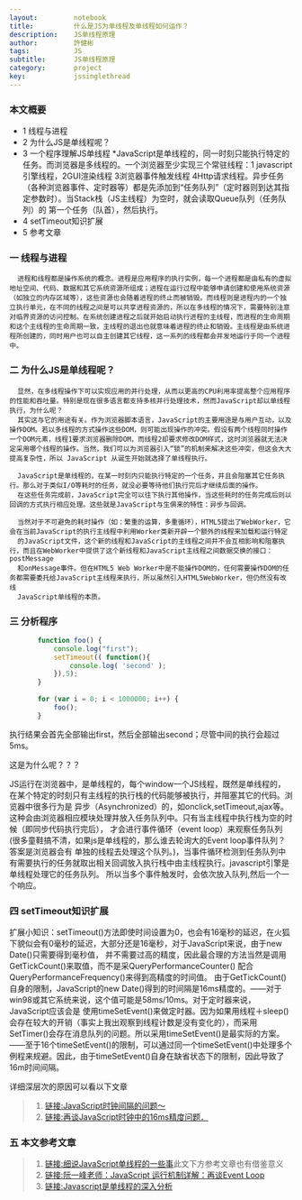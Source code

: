 ```yaml
---
layout:     	notebook
title:     	    什么是JS为单线程及单线程如何运作？
description:    JS单线程原理
author:     	許健彬
tags:      	    JS
subtitle:     	JS单线程原理
category:     	project
key:            jssinglethread
---
```



### 本文概要

* 1 线程与进程
* 2 为什么JS是单线程呢？
* 3 一个程序理解JS单线程
    *JavaScript是单线程的，同一时刻只能执行特定的任务。而浏览器是多线程的。一个浏览器至少实现三个常驻线程：1 javascript引擎线程，2GUI渲染线程 3浏览器事件触发线程 4Http请求线程。异步任务（各种浏览器事件、定时器等）都是先添加到“任务队列”（定时器则到达其指定参数时）。当Stack栈（JS主线程）为空时，就会读取Queue队列（任务队列）的
     第一个任务（队首），然后执行。
* 4 setTimeout知识扩展
* 5 参考文章


### 一 线程与进程

      进程和线程都是操作系统的概念。进程是应用程序的执行实例，每一个进程都是由私有的虚拟地址空间、代码、数据和其它系统资源所组成；进程在运行过程中能够申请创建和使用系统资源（如独立的内存区域等），这些资源也会随着进程的终止而被销毁。而线程则是进程内的一个独立执行单元，在不同的线程之间是可以共享进程资源的，所以在多线程的情况下，需要特别注意对临界资源的访问控制。在系统创建进程之后就开始启动执行进程的主线程，而进程的生命周期和这个主线程的生命周期一致，主线程的退出也就意味着进程的终止和销毁。主线程是由系统进程所创建的，同时用户也可以自主创建其它线程，这一系列的线程都会并发地运行于同一个进程中。

	  
### 二 为什么JS是单线程呢？

      显然，在多线程操作下可以实现应用的并行处理，从而以更高的CPU利用率提高整个应用程序的性能和吞吐量。特别是现在很多语言都支持多核并行处理技术，然而JavaScript却以单线程执行，为什么呢？
      其实这与它的用途有关。作为浏览器脚本语言，JavaScript的主要用途是与用户互动，以及操作DOM。若以多线程的方式操作这些DOM，则可能出现操作的冲突。假设有两个线程同时操作一个DOM元素，线程1要求浏览器删除DOM，而线程2却要求修改DOM样式，这时浏览器就无法决定采用哪个线程的操作。当然，我们可以为浏览器引入“锁”的机制来解决这些冲突，但这会大大提高复杂性，所以 JavaScript 从诞生开始就选择了单线程执行。

      JavaScript是单线程的，在某一时刻内只能执行特定的一个任务，并且会阻塞其它任务执行。那么对于类似I/O等耗时的任务，就没必要等待他们执行完后才继续后面的操作。
	  在这些任务完成前，JavaScript完全可以往下执行其他操作，当这些耗时的任务完成后则以回调的方式执行相应处理。这些就是JavaScript与生俱来的特性：异步与回调。

      当然对于不可避免的耗时操作（如：繁重的运算，多重循环），HTML5提出了WebWorker，它会在当前JavaScript的执行主线程中利用Worker类新开辟一个额外的线程来加载和运行特定
	  的JavaScript文件，这个新的线程和JavaScript的主线程之间并不会互相影响和阻塞执行，而且在WebWorker中提供了这个新线程和JavaScript主线程之间数据交换的接口：postMessage
	  和onMessage事件。但在HTML5 Web Worker中是不能操作DOM的，任何需要操作DOM的任务都需要委托给JavaScript主线程来执行，所以虽然引入HTML5WebWorker，但仍然没有改线
	  JavaScript单线程的本质。	
	  
	  
### 三 分析程序

```javascript
       function foo() {
           console.log("first");
           setTimeout(( function(){
               console.log( 'second' );
           }),5);
       }
        
       for (var i = 0; i < 1000000; i++) {
           foo();
       }
```
  
  执行结果会首先全部输出first，然后全部输出second；尽管中间的执行会超过5ms。

  这是为什么呢？？？
   
  JS运行在浏览器中，是单线程的，每个window一个JS线程，既然是单线程的，在某个特定的时刻只有主线程的执行栈的代码能够被执行，并阻塞其它的代码。浏览器中很多行为是
  异步（Asynchronized）的，如onclick,setTimeout,ajax等。这种会由浏览器相应模块处理并放入任务队列中。只有当主线程中执行栈为空的时候（即同步代码执行完后），
  才会进行事件循环（event loop）来观察任务队列(很多童鞋搞不清，如果js是单线程的，那么谁去轮询大的Event loop事件队列？答案是浏览器会有
  单独的线程去处理这个队列。)，当事件循环检测到任务队列中有需要执行的任务就取出相关回调放入执行栈中由主线程执行。javascript引擎是单线程处理它的任务队列。
  所以当多个事件触发时，会依次放入队列,然后一个一个响应。

	  	  
### 四 setTimeout知识扩展

   扩展小知识：setTimeout()方法即使时间设置为0，也会有16毫秒的延迟，在火狐下貌似会有0毫秒的延迟，大部分还是16毫秒，对于JavaScript来说，由于new Date()只需要得到毫秒值，
   并不需要过高的精度，因此最合理的方法当然是调用GetTickCount()来取值，而不是采QueryPerformanceCounter() 配合 QueryPerformanceFrequency()来得到高精度的时间值。
   由于GetTickCount()自身的限制，JavaScript的new Date()得到的时间隔是16ms精度的。——对于win98或其它系统来说，这个值可能是58ms/10ms。对于定时器来说，JavaScript应该会是
   使用timeSetEvent()来做定时器。因为如果用线程＋sleep()会存在较大的开销（事实上我出观察到线程计数是没有变化的），而采用SetTimer()会存在消息队列的问题。所以采用timeSetEvent()是最实际的方案。——至于16个timeSetEvent()的限制，可以通过同一个timeSetEvent()中处理多个例程来规避。因此，由于timeSetEvent()自身在缺省状态下的限制，因此导致了16m时间间隔。
   
   
   详细深层次的原因可以看以下文章
   
> 1. [链接:JavaScript时钟间隔的问题～](http://blog.csdn.net/aimingoo/article/details/1449258)
> 2. [链接:再谈JavaScript时钟中的16ms精度问题．](http://blog.csdn.net/aimingoo/article/details/1451556)



### 五 本文参考文章


> 1. [链接:细说JavaScript单线程的一些事](http://www.codeceo.com/article/javascript-threaded.html)此文下方参考文章也有借鉴意义
> 2. [链接:阮一峰老师：JavaScript 运行机制详解：再谈Event Loop](http://www.ruanyifeng.com/blog/2014/10/event-loop.html)
> 3.  [链接:Javascript是单线程的深入分析](http://www.cnblogs.com/Mainz/p/3552717.html)



















